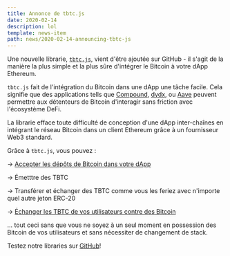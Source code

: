 ```yaml
---
title: Annonce de tbtc.js
date: 2020-02-14
description: lol
template: news-item
path: news/2020-02-14-announcing-tbtc-js
---
```

Une nouvelle librarie, [`tbtc.js`](https://github.com/keep-network/tbtc.js), vient d'être ajoutée sur GitHub - il s'agit de la manière la plus simple et la plus sûre d'intégrer le Bitcoin à votre dApp Ethereum.

`tbtc.js` fait de l'intégration du Bitcoin dans une dApp une tâche facile. Cela signifie que des applications tells que [Compound](https://compound.finance),
[dydx](https://dydx.exchange/), ou [Aave](https://aave.com) peuvent permettre aux détenteurs de Bitcoin d'interagir sans friction avec l'écosystème DeFi.

La librarie efface toute difficulté de conception d'une dApp inter-chaînes en intégrant le réseau Bitcoin dans un client Ethereum grâce à un fournisseur Web3 standard.

Grâce à `tbtc.js`, vous pouvez :

-> [Accepter les dépôts de Bitcoin dans votre dApp](https://github.com/keep-network/tbtc.js#creating-and-funding-a-deposit)

->  Émetttre des TBTC

->  Transférer et échanger des TBTC comme vous les feriez avec n'importe quel autre jeton ERC-20

-> [Échanger les TBTC de vos utilisateurs contre des Bitcoin](https://github.com/keep-network/tbtc.js#redeeming-a-deposit)

... tout ceci sans que vous ne soyez à un seul moment en possession des Bitcoin de vos utilisateurs et sans nécessiter de changement de stack.

Testez notre libraries sur [GitHub](https://github.com/keep-network/tbtc.js)!
